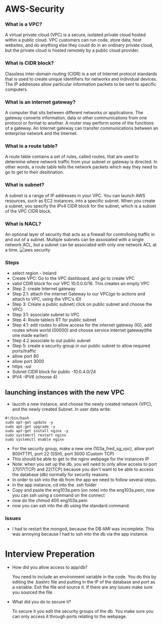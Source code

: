# AWS-Security
### What is a VPC?
A virtual private cloud (VPC) is a secure, isolated private cloud hosted within a public cloud. VPC customers can run code, store data, host websites, and do anything else they could do in an ordinary private cloud, but the private cloud is hosted remotely by a public cloud provider.
### What is CIDR block?
Classless inter-domain routing (CIDR) is a set of Internet protocol standards that is used to create unique identifiers for networks and individual devices. The IP addresses allow particular information packets to be sent to specific computers.
### What is an internet gateway?
A computer that sits between different networks or applications. The gateway converts information, data or other communications from one protocol or format to another. A router may perform some of the functions of a gateway. An Internet gateway can transfer communications between an enterprise network and the Internet.
### What is a route table? 
A route table contains a set of rules, called routes, that are used to determine where network traffic from your subnet or gateway is directed. In other words, a route table tells the network packets which way they need to go to get to their desitination.
### What is subnet?
A subnet is a range of IP addresses in your VPC. You can launch AWS resources, such as EC2 instances, into a specific subnet. When you create a subnet, you specify the IPv4 CIDR block for the subnet, which is a subset of the VPC CIDR block.
### What is NACL?
An optional layer of security that acts as a firewall for controlloing traffic in and out of a subnet. Multiple subnets can be assosiated with a single network ACL, but a subnet can be associated with only one network ACL at a time.
![aws security](https://user-images.githubusercontent.com/39882040/153400744-b4212d38-6d69-4ec5-88b9-c4c8a558f722.PNG)

### Steps
- select region - Ireland
- Create VPC: Go to the VPC dashboard, and go to create VPC
- valid CDIR block for our VPC 10.0.0.0/16. This creates an empty VPC
- Step 2: create Internet gateway
- Step 2.1: attach the internet Gateway to our VPC(go to actions and attach to VPC, using the VPC's ID)
- Step 3: Create a public subnet( click on public subnet and choose the VPC)
- Step 3.1: associate subnet to VPC
- Step 4: Route table/s RT for public subnet
- Step 4.1: edit routes to allow access for the internet gateway (IG), add routes whole world (00000) and choose service internet gateway(the one made earlier)
- Step 4.2 associate to out public subnet
- Step 5: create a security group in our public subnet to allow required ports/traffic
- allow port 80
- allow port 3000
- https -ssl
- Subnet CIDR block for public -10.0.4.0/24
- IPV4 -IPV6 (choose 4)

## launching instances with the new VPC
- laucnh a new instance, and choose the newly created network (VPC), and the newly created Subnet. In user data write:
```
#!/bin/bash
sudo apt-get update -y
sudo apt-get upgrade -y
sudo apt-get install nginx -y
sudo systemctl restart nginx
sudo systemctl enable nginx
```
- For the security group, make a new one (103a_fred_sg_vpc), allow port 80(HTTP), port 22 (SSH), port 3000 (Custom TCP)
- This should be able to get to the nginx webpage for the instances IP
-  Note: when you set up the db, you will need to only allow access to port 27017(TCP) and 22(TCP) because you don't want to be able to access the database (db) normally for security reasons.
- In order to ssh into the db from the app we need to follow several steps.
- in the app instance, cd into the .ssh folder
- Copy and paste the eng103a.pem (on note) into the eng103a.pem, now you can ssh using a command on the connect
- now do the chmod 400 eng103a.pem
- now you can ssh into the db using the standard command.

### Issues
- I had to restart the mongod, because the DB AMI was incomplete. This was annoying because I had to ssh into the db via the app instance.

# Interview Preperation
- How did you allow access to app/db?
  
  You need to include an environment variable in the code. You do this by editing the .bashrc file and putting in the IP of the database and port as a variable. Exit the file and source it. If there are any issues make sure you sourced the file. 
- What did you do to secure it?
  
  To secure it you edit the security groups of the db. You make sure you can only access it through ports relating to the webpage.